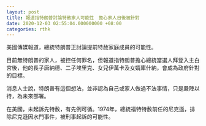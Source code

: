 ```yaml
---
layout: post
title: 報道指特朗普討論特赦家人可能性　擔心家人日後被針對
date: 2020-12-03 02:55:04.000000000 +08:00
categories: rthk
---
```


美國傳媒報道，總統特朗普正討論提前特赦家庭成員的可能性。

目前無特朗普的家人，被控任何罪名，但報道指特朗普擔心總統當選人拜登入主白宮後，他的長子唐納德、二子埃里克、女兒伊萬卡及女婿庫什納，會成為政府針對的目標。

消息人士說，特朗普有這個想法，並非認為自己或家人做過不法事情，只是嚴陣以待，為未來部署。

在美國，未起訴先特赦，有先例可循。1974年，總統福特特赦前任的尼克遜，排除尼克遜因水門事件，被刑事起訴的可能性。
